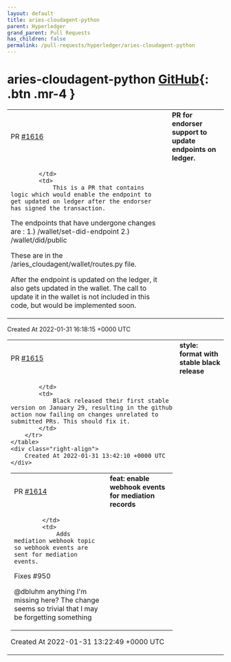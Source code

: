 ```yaml
---
layout: default
title: aries-cloudagent-python
parent: Hyperledger
grand_parent: Pull Requests
has_children: false
permalink: /pull-requests/hyperledger/aries-cloudagent-python
---
```


# aries-cloudagent-python <span class="fs-3 right-align">[GitHub](https://github.com/hyperledger/aries-cloudagent-python){: .btn .mr-4 }</span>


<div>
    <table>
        <tr>
            <td>
                PR <a href="https://github.com/hyperledger/aries-cloudagent-python/pull/1616" class=".btn">#1616</a>
            </td>
            <td>
                <b>
                    PR for endorser support to update endpoints on ledger.
                </b>
            </td>
        </tr>
        <tr>
            <td>
                
            </td>
            <td>
                This is a PR that contains logic which would enable the endpoint to get updated on ledger after the endorser has signed the transaction.

The endpoints that have undergone changes are : 
1.) /wallet/set-did-endpoint
2.) /wallet/did/public

These are in the /aries_cloudagent/wallet/routes.py file.

After the endpoint is updated on the ledger, it also gets updated in the wallet. The call to update it in the wallet is not included in this code, but would be implemented soon.
            </td>
        </tr>
    </table>
    <div class="right-align">
        Created At 2022-01-31 16:18:15 +0000 UTC
    </div>
</div>

<div>
    <table>
        <tr>
            <td>
                PR <a href="https://github.com/hyperledger/aries-cloudagent-python/pull/1615" class=".btn">#1615</a>
            </td>
            <td>
                <b>
                    style: format with stable black release
                </b>
            </td>
        </tr>
        <tr>
            <td>
                
            </td>
            <td>
                Black released their first stable version on January 29, resulting in the github action now failing on changes unrelated to submitted PRs. This should fix it.
            </td>
        </tr>
    </table>
    <div class="right-align">
        Created At 2022-01-31 13:42:10 +0000 UTC
    </div>
</div>

<div>
    <table>
        <tr>
            <td>
                PR <a href="https://github.com/hyperledger/aries-cloudagent-python/pull/1614" class=".btn">#1614</a>
            </td>
            <td>
                <b>
                    feat: enable webhook events for mediation records
                </b>
            </td>
        </tr>
        <tr>
            <td>
                
            </td>
            <td>
                Adds mediation webhook topic so webhook events are sent for mediation events.

Fixes #950

@dbluhm anything I'm missing here? The change seems so trivial that I may be forgetting something
            </td>
        </tr>
    </table>
    <div class="right-align">
        Created At 2022-01-31 13:22:49 +0000 UTC
    </div>
</div>

